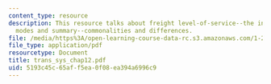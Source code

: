 ```yaml
---
content_type: resource
description: This resource talks about freight level-of-service--the inventory model,
  modes and summary--commonalities and differences.
file: /media/https%3A/open-learning-course-data-rc.s3.amazonaws.com/1-221j-transportation-systems-fall-2004/5193c45c65aff5ea0f08ea394a6996c9_trans_sys_chap12.pdf
file_type: application/pdf
resourcetype: Document
title: trans_sys_chap12.pdf
uid: 5193c45c-65af-f5ea-0f08-ea394a6996c9
---
```

